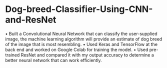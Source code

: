 # Dog-breed-Classifier-Using-CNN-and-ResNet
 • Built a Convolutional Neural Network that can classify the user-supplied image, the machine learning algorithm will provide an estimate of dog breed of the image that is most resembling. • Used Keras and TensorFlow at the back end and worked on Google Colab for training the model. • Used pre-trained ResNet and compared it with my output accuracy to determine a better neural network that can work efficiently.
